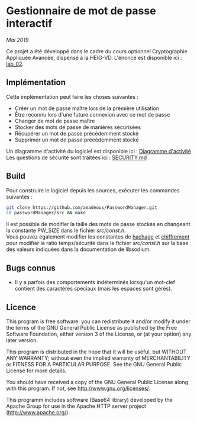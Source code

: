 # Gestionnaire de mot de passe interactif

_Mai 2019_

Ce projet a été développé dans le cadre du cours optionnel Cryptographie Appliquée Avancée, dispensé à la HEIG-VD. L'énoncé est disponible ici : [lab_02](lab_02.pdf).

## Implémentation

Cette implémentation peut faire les choses suivantes :

- Créer un mot de passe maître lors de la première utilisation
- Être reconnu lors d'une future connexion avec ce mot de passe
- Changer de mot de passe maître
- Stocker des mots de passe de manières sécurisées
- Récupérer un mot de passe précédemment stocké
- Supprimer un mot de passe précédemment stocké

Un diagramme d'activité du logiciel est disponible ici : [Diagramme d'activité](activityDiagram/)   
Les questions de sécurité sont traitées ici : [SECURITY.md](SECURITY.md)

## Build

Pour construire le logiciel depuis les sources, exécuter les commandes suivantes :

```bash
git clone https://github.com/amadeous/PasswordManager.git
cd passwordManager/src && make
```

Il est possible de modifier la taille des mots de passe stockés en changeant la constante PW_SIZE dans le fichier _src/const.h_.   
Vous pouvez également modifier les constantes de [hachage](https://download.libsodium.org/doc/password_hashing/the_argon2i_function#constants) et [chiffrement](https://download.libsodium.org/doc/secret-key_cryptography/aead/chacha20-poly1305/xchacha20-poly1305_construction#constants) pour modifier le ratio temps/sécurité dans le fichier _src/const.h_ sur la base des valeurs indiquées dans la documentation de libsodium.

## Bugs connus
* Il y a parfois des comportements indéterminés lorsqu'un mot-clef contient des caractères spéciaux (mais les espaces sont gérés).

## Licence

This program is free software: you can redistribute it and/or modify it under the terms of the GNU General Public License as published by the Free Software Foundation, either version 3 of the License, or (at your option) any later version.

This program is distributed in the hope that it will be useful, but WITHOUT ANY WARRANTY; without even the implied warranty of MERCHANTABILITY or FITNESS FOR A PARTICULAR PURPOSE. See the GNU General Public License for more details.

You should have received a copy of the GNU General Public License along with this program. If not, see http://www.gnu.org/licenses/.

This programm includes software (Base64 library) developed by the Apache Group for use in the Apache HTTP server project (http://www.apache.org/).